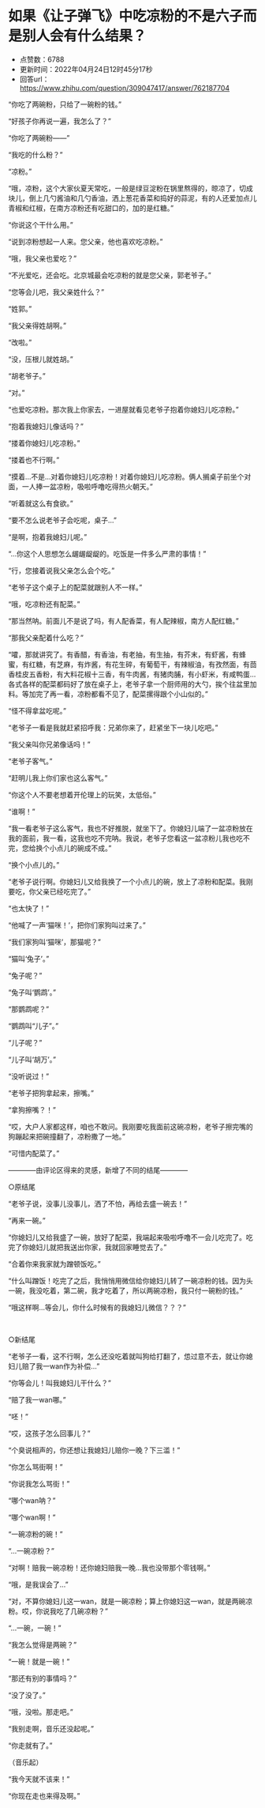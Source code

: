 # 如果《让子弹飞》中吃凉粉的不是六子而是别人会有什么结果？
- 点赞数：6788
- 更新时间：2022年04月24日12时45分17秒
- 回答url：https://www.zhihu.com/question/309047417/answer/762187704
<body>
 <p data-pid="tZoKEhtC">“你吃了两碗粉，只给了一碗粉的钱。”</p>
 <p data-pid="vwPWiTOx">“好孩子你再说一遍，我怎么了？”</p>
 <p data-pid="jJX5YtAe">“你吃了两碗粉——”</p>
 <p data-pid="_QGMynjd">“我吃的什么粉？”</p>
 <p data-pid="kymfTob-">“凉粉。”</p>
 <p data-pid="Q_lNb58Z">“哦，凉粉，这个大家伙夏天常吃，一般是绿豆淀粉在锅里熬得的，晾凉了，切成块儿，倒上几勺酱油和几勺香油，洒上葱花香菜和捣好的蒜泥，有的人还爱加点儿青椒和红椒，在南方凉粉还有吃甜口的，加的是红糖。”</p>
 <p data-pid="vdzUlRVE">“你说这个干什么用。”</p>
 <p data-pid="upb63FlC">“说到凉粉想起一人来。您父亲，他也喜欢吃凉粉。”</p>
 <p data-pid="mlHXtYje">“哦，我父亲也爱吃？”</p>
 <p data-pid="Q64ZMfkv">“不光爱吃，还会吃。北京城最会吃凉粉的就是您父亲，郭老爷子。”</p>
 <p data-pid="A2_mfFqx">“您等会儿吧，我父亲姓什么？”</p>
 <p data-pid="TdDNc3Bz">“姓郭。”</p>
 <p data-pid="6o0LZwH1">“我父亲得姓胡啊。”</p>
 <p data-pid="Oh8BXtFt">“改啦。”</p>
 <p data-pid="YUuxRpNO">“没，压根儿就姓胡。”</p>
 <p data-pid="hWLO-tzQ">“胡老爷子。”</p>
 <p data-pid="O465on9I">“对。”</p>
 <p data-pid="o0iS9jbO">“也爱吃凉粉。那次我上你家去，一进屋就看见老爷子抱着你媳妇儿吃凉粉。”</p>
 <p data-pid="IwhbMwd4">“抱着我媳妇儿像话吗？”</p>
 <p data-pid="3DECgS83">“搂着你媳妇儿吃凉粉。”</p>
 <p data-pid="StWC70bM">“搂着也不行啊。”</p>
 <p data-pid="dn5rrbN7">“摸着…不是…对着你媳妇儿吃凉粉！对着你媳妇儿吃凉粉。俩人搁桌子前坐个对面，一人捧一盆凉粉，吸啦呼噜吃得热火朝天。”</p>
 <p data-pid="cTiavGXO">“听着就这么有食欲。”</p>
 <p data-pid="4BSA_NEd">“要不怎么说老爷子会吃呢，桌子…”</p>
 <p data-pid="UMA79TYl">“是啊，抱着我媳妇儿呢。”</p>
 <p data-pid="bQyOkdrM">“…你这个人思想怎么龌龌龊龊的。吃饭是一件多么严肃的事情！”</p>
 <p data-pid="w4BLwsG2">“行，您接着说我父亲怎么会个吃。”</p>
 <p data-pid="YCsZt8Fm">“老爷子这个桌子上的配菜就跟别人不一样。”</p>
 <p data-pid="TCgoAWKr">“哦，吃凉粉还有配菜。”</p>
 <p data-pid="qRfikRc3">“那当然呐。前面儿不是说了吗，有人配香菜，有人配辣椒，南方人配红糖。”</p>
 <p data-pid="U8Y4fLSD">“那我父亲配着什么吃？”</p>
 <p data-pid="_vSTqZgo">“嚯，那就讲究了。有香醋，有香油，有老抽，有生抽，有芥末，有虾酱，有蜂蜜，有红糖，有芝麻，有炸酱，有花生碎，有葡萄干，有辣椒油，有孜然面，有茴香桂皮五香粉，有大料花椒十三香，有牛肉酱，有猪肉脯，有小虾米，有咸鸭蛋…各式各样的配菜都码好了放在桌子上，老爷子拿一个厨师用的大勺，挨个往盆里加料。等加完了再一看，凉粉都看不见了，配菜摞得跟个小山似的。”</p>
 <p data-pid="5x_qrx9m">“怪不得拿盆吃呢。”</p>
 <p data-pid="T1qYV1nZ">“老爷子一看是我就赶紧招呼我：兄弟你来了，赶紧坐下一块儿吃吧。”</p>
 <p data-pid="26L_oOep">“我父亲叫你兄弟像话吗！”</p>
 <p data-pid="dlckVaBd">“老爷子客气。”</p>
 <p data-pid="nzQNOJpy">“赶明儿我上你们家也这么客气。”</p>
 <p data-pid="28DUkanm">“你这个人不要老想着开伦理上的玩笑，太低俗。”</p>
 <p data-pid="SZy1PxQh">“谁啊！”</p>
 <p data-pid="v6ZVZ2xc">“我一看老爷子这么客气，我也不好推脱，就坐下了。你媳妇儿端了一盆凉粉放在我的面前，我一看，这我也吃不完呐。我说，老爷子您看这一盆凉粉儿我也吃不完，您给换个小点儿的碗成不成。”</p>
 <p data-pid="qLqAKH-a">“换个小点儿的。”</p>
 <p data-pid="HvGSDfR3">“老爷子说行啊。你媳妇儿又给我换了一个小点儿的碗，放上了凉粉和配菜。我刚要吃，你父亲已经吃完了。”</p>
 <p data-pid="QG2qvdU3">“也太快了！”</p>
 <p data-pid="14Zdae_Y">“他喊了一声‘猫咪！’，把你们家狗叫过来了。”</p>
 <p data-pid="bcilPRw4">“我们家狗叫‘猫咪’，那猫呢？”</p>
 <p data-pid="C00a9-V1">“猫叫‘兔子’。”</p>
 <p data-pid="P3mcxsBN">“兔子呢？”</p>
 <p data-pid="dQaQcWMJ">“兔子叫‘鹦鹉’。”</p>
 <p data-pid="-rsQdV3P">“那鹦鹉呢？”</p>
 <p data-pid="xmM0aJMA">“鹦鹉叫“儿子”。”</p>
 <p data-pid="N-DxMMvY">“儿子呢？”</p>
 <p data-pid="5BBx2WKJ">“儿子叫‘胡万’。”</p>
 <p data-pid="gzCJ_lyG">“没听说过！”</p>
 <p data-pid="-pgFq8AC">“老爷子把狗拿起来，擦嘴。”</p>
 <p data-pid="Xuz3CefH">“拿狗擦嘴？！”</p>
 <p data-pid="7NR0v_tk">“哎，大户人家都这样，咱也不敢问。我刚要吃我面前这碗凉粉，老爷子擦完嘴的狗蹦起来把碗撞翻了，凉粉撒了一地。”</p>
 <p data-pid="8TOefNDB">“可惜内配菜了。”</p>
 <p data-pid="Avrek2dl">————由评论区得来的灵感，新增了不同的结尾————</p>
 <p data-pid="oIz6ZiI_">○原结尾</p>
 <p data-pid="Hif81Xlh">“老爷子说，没事儿没事儿，洒了不怕，再给去盛一碗去！”</p>
 <p data-pid="QcoBCneu">“再来一碗。”</p>
 <p data-pid="KLcH2qZr">“你媳妇儿又给我盛了一碗，放好了配菜，我端起来吸啦呼噜不一会儿吃完了。吃完了你媳妇儿就把我送出你家，我就回家睡觉去了。”</p>
 <p data-pid="zfTngIdE">“合着你来我家就为蹭顿饭吃。”</p>
 <p data-pid="f3_70d6Y">“什么叫蹭饭！吃完了之后，我悄悄用微信给你媳妇儿转了一碗凉粉的钱。因为头一碗，我没吃着，第二碗，我才吃着了，所以两碗凉粉，我只付一碗粉的钱。”</p>
 <p data-pid="nawZ9XVE">“哦这样啊…等会儿，你什么时候有的我媳妇儿微信？？？”</p>
 <p class="ztext-empty-paragraph"><br></p>
 <p data-pid="31kTyTsX">○新结尾</p>
 <p data-pid="dNOwoP24">“老爷子一看，这不行啊，怎么还没吃着就叫狗给打翻了，怹过意不去，就让你媳妇儿赔了我一wan作为补偿…”</p>
 <p data-pid="qoL2fG-g">“你等会儿！叫我媳妇儿干什么？”</p>
 <p data-pid="Ul5618z3">“赔了我一wan哪。”</p>
 <p data-pid="T43BZjnz">“呸！”</p>
 <p data-pid="CWlzkFL6">“哎，这孩子怎么回事儿？”</p>
 <p data-pid="sehVlVY8">“个臭说相声的，你还想让我媳妇儿赔你一晚？下三滥！”</p>
 <p data-pid="ODEC6Z5E">“你怎么骂街啊！”</p>
 <p data-pid="5OTWblfj">“你说我怎么骂街！”</p>
 <p data-pid="YM1HhWHT">“哪个wan呐？”</p>
 <p data-pid="XRDk2tlW">“哪个wan啊！”</p>
 <p data-pid="1KicZQ00">“一碗凉粉的碗！”</p>
 <p data-pid="ez7YmTr0">“…一碗凉粉？”</p>
 <p data-pid="9dlK7obT">“对啊！赔我一碗凉粉！还你媳妇赔我一晚…我也没带那个零钱啊。”</p>
 <p data-pid="EPqZTOP_">“哦，是我误会了…”</p>
 <p data-pid="xI45ihdy">“对，不算你媳妇儿这一wan，就是一碗凉粉；算上你媳妇这一wan，就是两碗凉粉。哎，你说我吃了几碗凉粉？”</p>
 <p data-pid="dEDvE-Sf">“…一碗，一碗！”</p>
 <p data-pid="fl2mkMPf">“我怎么觉得是两碗？”</p>
 <p data-pid="GE7Xj5Ad">“一碗！就是一碗！”</p>
 <p data-pid="t1MctsGS">“那还有别的事情吗？”</p>
 <p data-pid="IA59ghfO">“没了没了。”</p>
 <p data-pid="6pz_MiGG">“哦，没啦。那走吧。”</p>
 <p data-pid="y_cFfDrC">“我别走啊，音乐还没起呢。”</p>
 <p data-pid="39rlOisG">“你走就有了。”</p>
 <p data-pid="_FOxrEQQ">（音乐起）</p>
 <p data-pid="FmfJ_USG">“我今天就不该来！”</p>
 <p data-pid="_t-JSwWD">“你现在走也来得及啊。”</p>
</body>